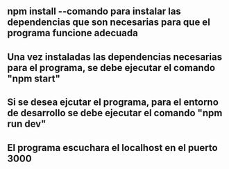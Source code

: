 ## npm install --comando para instalar las dependencias que son necesarias para que el programa funcione adecuada
## Una vez instaladas las dependencias necesarias para el programa, se debe ejecutar el comando "npm start"
## Si se desea ejcutar el programa, para el entorno de desarrollo se debe ejecutar el comando "npm run dev"
## El programa escuchara el localhost en el puerto 3000
